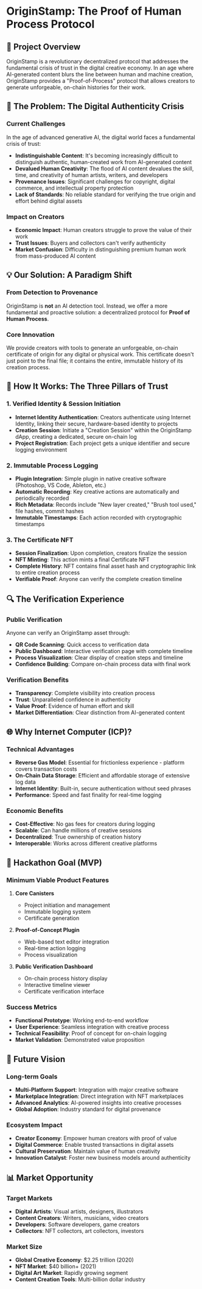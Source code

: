 # OriginStamp: The Proof of Human Process Protocol

## 🎯 Project Overview

OriginStamp is a revolutionary decentralized protocol that addresses the fundamental crisis of trust in the digital creative economy. In an age where AI-generated content blurs the line between human and machine creation, OriginStamp provides a "Proof-of-Process" protocol that allows creators to generate unforgeable, on-chain histories for their work.

## 🚨 The Problem: The Digital Authenticity Crisis

### Current Challenges

In the age of advanced generative AI, the digital world faces a fundamental crisis of trust:

- **Indistinguishable Content**: It's becoming increasingly difficult to distinguish authentic, human-created work from AI-generated content
- **Devalued Human Creativity**: The flood of AI content devalues the skill, time, and creativity of human artists, writers, and developers
- **Provenance Issues**: Significant challenges for copyright, digital commerce, and intellectual property protection
- **Lack of Standards**: No reliable standard for verifying the true origin and effort behind digital assets

### Impact on Creators

- **Economic Impact**: Human creators struggle to prove the value of their work
- **Trust Issues**: Buyers and collectors can't verify authenticity
- **Market Confusion**: Difficulty in distinguishing premium human work from mass-produced AI content

## 💡 Our Solution: A Paradigm Shift

### From Detection to Provenance

OriginStamp is **not** an AI detection tool. Instead, we offer a more fundamental and proactive solution: a decentralized protocol for **Proof of Human Process**.

### Core Innovation

We provide creators with tools to generate an unforgeable, on-chain certificate of origin for any digital or physical work. This certificate doesn't just point to the final file; it contains the entire, immutable history of its creation process.

## 🔧 How It Works: The Three Pillars of Trust

### 1. Verified Identity & Session Initiation

- **Internet Identity Authentication**: Creators authenticate using Internet Identity, linking their secure, hardware-based identity to projects
- **Creation Session**: Initiate a "Creation Session" within the OriginStamp dApp, creating a dedicated, secure on-chain log
- **Project Registration**: Each project gets a unique identifier and secure logging environment

### 2. Immutable Process Logging

- **Plugin Integration**: Simple plugin in native creative software (Photoshop, VS Code, Ableton, etc.)
- **Automatic Recording**: Key creative actions are automatically and periodically recorded
- **Rich Metadata**: Records include "New layer created," "Brush tool used," file hashes, commit hashes
- **Immutable Timestamps**: Each action recorded with cryptographic timestamps

### 3. The Certificate NFT

- **Session Finalization**: Upon completion, creators finalize the session
- **NFT Minting**: This action mints a final Certificate NFT
- **Complete History**: NFT contains final asset hash and cryptographic link to entire creation process
- **Verifiable Proof**: Anyone can verify the complete creation timeline

## 🔍 The Verification Experience

### Public Verification

Anyone can verify an OriginStamp asset through:

- **QR Code Scanning**: Quick access to verification data
- **Public Dashboard**: Interactive verification page with complete timeline
- **Process Visualization**: Clear display of creation steps and timeline
- **Confidence Building**: Compare on-chain process data with final work

### Verification Benefits

- **Transparency**: Complete visibility into creation process
- **Trust**: Unparalleled confidence in authenticity
- **Value Proof**: Evidence of human effort and skill
- **Market Differentiation**: Clear distinction from AI-generated content

## 🌐 Why Internet Computer (ICP)?

### Technical Advantages

- **Reverse Gas Model**: Essential for frictionless experience - platform covers transaction costs
- **On-Chain Data Storage**: Efficient and affordable storage of extensive log data
- **Internet Identity**: Built-in, secure authentication without seed phrases
- **Performance**: Speed and fast finality for real-time logging

### Economic Benefits

- **Cost-Effective**: No gas fees for creators during logging
- **Scalable**: Can handle millions of creative sessions
- **Decentralized**: True ownership of creation history
- **Interoperable**: Works across different creative platforms

## 🎯 Hackathon Goal (MVP)

### Minimum Viable Product Features

1. **Core Canisters**

   - Project initiation and management
   - Immutable logging system
   - Certificate generation

2. **Proof-of-Concept Plugin**

   - Web-based text editor integration
   - Real-time action logging
   - Process visualization

3. **Public Verification Dashboard**
   - On-chain process history display
   - Interactive timeline viewer
   - Certificate verification interface

### Success Metrics

- **Functional Prototype**: Working end-to-end workflow
- **User Experience**: Seamless integration with creative process
- **Technical Feasibility**: Proof of concept for on-chain logging
- **Market Validation**: Demonstrated value proposition

## 🚀 Future Vision

### Long-term Goals

- **Multi-Platform Support**: Integration with major creative software
- **Marketplace Integration**: Direct integration with NFT marketplaces
- **Advanced Analytics**: AI-powered insights into creative processes
- **Global Adoption**: Industry standard for digital provenance

### Ecosystem Impact

- **Creator Economy**: Empower human creators with proof of value
- **Digital Commerce**: Enable trusted transactions in digital assets
- **Cultural Preservation**: Maintain value of human creativity
- **Innovation Catalyst**: Foster new business models around authenticity

## 📊 Market Opportunity

### Target Markets

- **Digital Artists**: Visual artists, designers, illustrators
- **Content Creators**: Writers, musicians, video creators
- **Developers**: Software developers, game creators
- **Collectors**: NFT collectors, art collectors, investors

### Market Size

- **Global Creative Economy**: $2.25 trillion (2020)
- **NFT Market**: $40 billion+ (2021)
- **Digital Art Market**: Rapidly growing segment
- **Content Creation Tools**: Multi-billion dollar industry

